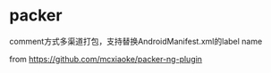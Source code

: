 # packer
comment方式多渠道打包，支持替换AndroidManifest.xml的label name 

from https://github.com/mcxiaoke/packer-ng-plugin
